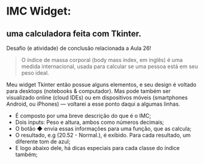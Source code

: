 # IMC Widget:
## uma calculadora feita com Tkinter.

Desafio (e atividade) de conclusão relacionada a Aula 26!

> O índice de massa corporal (body mass index, em inglês) é uma medida internacional, usada para calcular se uma pessoa está em seu peso ideal.

Meu widget Tkinter então possue alguns elementos, e seu design é voltado para desktops (notebooks & computador). 
Mas pode também ser visualizado online (cloud IDEs) ou em dispositivos móveis (smartphones Android, ou iPhones) — voltarei a esse ponto daqui a algumas linhas.

- É composto por uma breve descrição do que é o IMC;
- Dois inputs: Peso e altura, ambos como números decimais;
- O botão ◆ envia essas informações para uma função, que as calcula;
- O resultado, e.g  (20.52 - Normal.), é exibido. Para cada resultado, um diferente tom de azul;
- E logo abaixo dele, há dicas especiais para cada classe do índice também;
